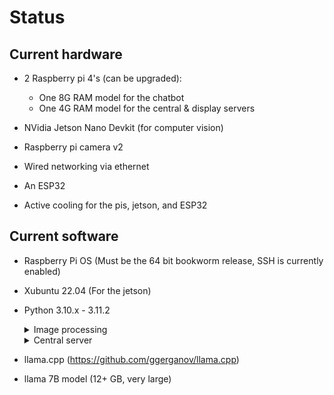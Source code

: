 # Status
## Current hardware
* 2 Raspberry pi 4's (can be upgraded):
  * One 8G RAM model for the chatbot
  * One 4G RAM model for the central & display servers

* NVidia Jetson Nano Devkit (for computer vision)
  
* Raspberry pi camera v2
* Wired networking via ethernet
* An ESP32
* Active cooling for the pis, jetson, and ESP32

## Current software
* Raspberry Pi OS (Must be the 64 bit bookworm release, SSH is currently enabled)
* Xubuntu 22.04 (For the jetson)
* Python 3.10.x - 3.11.2
  <details>
   <summary>
    Image processing
   </summary>

   <ul>
    <li>mean (from statistics)</li>
    <li>numpy</li>
    <li>threading</li>
    <li>keyboard</li>
    <li>logging</li>
    <li>socket</li>
    <li>time</li>
    <li>cv2 (OpenCV)</li>
    <li>sys</li>
    <li>os</li>
   </ul>
  </details>

  <details>
   <summary>
    Central server
   </summary>

   <ul>
    <li>partial (from functools)</li>
    <li>multiprocessing</li>
    <li>keyboard</li>
    <li>logging</li>
    <li>signal</li>
    <li>socket</li>
    <li>time</li>
    <li>sys</li>
    <li>os</li>
   </ul>
  </details>

* llama.cpp (https://github.com/ggerganov/llama.cpp)
* llama 7B model (12+ GB, very large)
